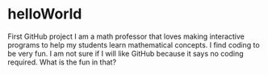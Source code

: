 # helloWorld
First GitHub project
I am a math professor that loves making interactive programs to help my students learn mathematical concepts.  I find coding to be very fun.  I am not sure if I will like GitHub because it says no coding required.  What is the fun in that?
